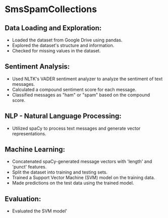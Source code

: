 # SmsSpamCollections

## Data Loading and Exploration:
- Loaded the dataset from Google Drive using pandas.
- Explored the dataset's structure and information.
- Checked for missing values in the dataset.
  
## Sentiment Analysis:
- Used NLTK's VADER sentiment analyzer to analyze the sentiment of text messages.
- Calculated a compound sentiment score for each message.
- Classified messages as "ham" or "spam" based on the compound score.
  
## NLP - Natural Language Processing:
- Utilized spaCy to process text messages and generate vector representations.
  
## Machine Learning:
- Concatenated spaCy-generated message vectors with 'length' and 'punct' features.
- Split the dataset into training and testing sets.
- Trained a Support Vector Machine (SVM) model on the training data.
- Made predictions on the test data using the trained model.
  
## Evaluation:
- Evaluated the SVM model'

